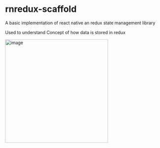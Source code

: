 # rnredux-scaffold
A basic implementation of react native an redux  state management library

Used to understand Concept of how data is stored in redux

<img width="334" alt="image" src="https://user-images.githubusercontent.com/29699443/154792326-7aa420bc-dafd-4449-8b3e-169c321a8d92.png">

